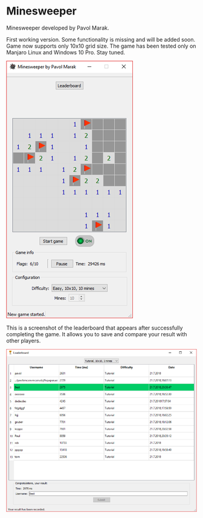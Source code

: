 # Minesweeper
Minesweeper developed by Pavol Marak.

First working version. Some functionality is missing and will be added soon. Game now supports only 10x10 grid size. The game has been tested only on Manjaro Linux and Windows 10 Pro. Stay tuned.

![Mines](mines_app.png)

This is a screenshot of the leaderboard that appears after successfully completing the game. It allows you to save and compare your result with other players. 

![Leaderboard](leaderboard.png)
